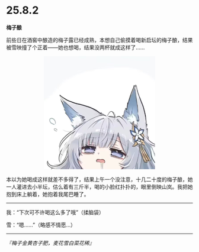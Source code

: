 # 25.8.2

**梅子酿**

前些日在酒窖中酿造的梅子露已经成熟，本想自己偷摸着喝新启坛的梅子酿，结果被雪映撞了个正着——她也想喝，结果没两杯就成这样了……

<div align="center">

<img src="images/25.8.2-梅子酿/醉了.jpg" alt="雪映" title="醉了" width="300">

</div>

本以为她喝成这样就差不多得了，结果上午一个没注意，十几二十度的梅子酿，她一人灌进去小半坛，估么着有三斤半，喝的小脸红扑扑的，眼里倒映山岚。我把她抱到床上躺着，她抱着我尾巴睡了。

---

我：“下次可不许喝这么多了哦”（揉脑袋）

雪：“嗯……”（略感不情愿…）

---

*『梅子金黄杏子肥，麦花雪白菜花稀』*

